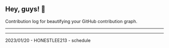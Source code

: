 ## Hey, guys! 👋

Contribution log for beautifying your GitHub contribution graph.

---



---

2023/01/20 - HONESTLEE213 - schedule